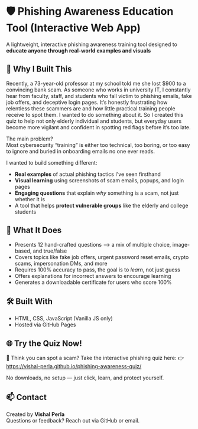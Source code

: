 # 🛡️ Phishing Awareness Education Tool (Interactive Web App)

A lightweight, interactive phishing awareness training tool designed to **educate anyone through real-world examples and visuals** 

## 📌 Why I Built This

Recently, a 73-year-old professor at my school told me she lost $900 to a convincing bank scam. As someone who works in university IT, I constantly hear from faculty, staff, and students who fall victim to phishing emails, fake job offers, and deceptive login pages. It’s honestly frustrating how relentless these scammers are and how little practical training people receive to spot them. I wanted to do something about it. So I created this quiz to help not only elderly individual and students, but everyday users become more vigilant and confident in spotting red flags before it’s too late. 

The main problem?  
Most cybersecurity “training” is either too technical, too boring, or too easy to ignore and buried in onboarding emails no one ever reads.

I wanted to build something different:  
- **Real examples** of actual phishing tactics I've seen firsthand  
- **Visual learning** using screenshots of scam emails, popups, and login pages  
- **Engaging questions** that explain *why* something is a scam, not just whether it is  
- A tool that helps **protect vulnerable groups** like the elderly and college students  

## 🧠 What It Does

- Presents 12 hand-crafted questions —> a mix of multiple choice, image-based, and true/false  
- Covers topics like fake job offers, urgent password reset emails, crypto scams, impersonation DMs, and more  
- Requires 100% accuracy to pass, the goal is to *learn*, not just guess  
- Offers explanations for incorrect answers to encourage learning 
- Generates a downloadable certificate for users who score 100%

## 🛠️ Built With

- HTML, CSS, JavaScript (Vanilla JS only)
- Hosted via GitHub Pages

## 🌐 Try the Quiz Now!
🎯 Think you can spot a scam?
Take the interactive phishing quiz here:
👉 https://vishal-perla.github.io/phishing-awareness-quiz/

No downloads, no setup — just click, learn, and protect yourself.

## 📫 Contact

Created by **Vishal Perla**  
Questions or feedback? Reach out via GitHub or email.
